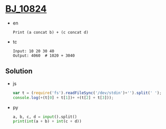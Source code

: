 # [BJ_10824](https://acmicpc.net/problem/10824)

* en

  ```en
  Print (a concat b) + (c concat d)
  ```

* tc

  ```tc
  Input: 10 20 30 40
  Output: 4060  # 1020 + 3040
  ```

## Solution

* js

  ```js
  var t = (require('fs').readFileSync('/dev/stdin')+'').split(' ');
  console.log(+(t[0] + t[1])+ +(t[2] + t[3]));
  ```

* py

  ```py
  a, b, c, d = input().split()
  print(int(a + b) + int(c + d))
  ```
